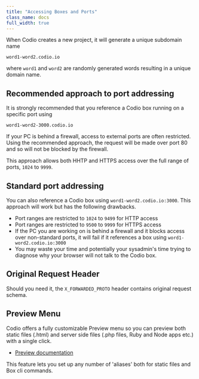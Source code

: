 ```yaml
---
title: "Accessing Boxes and Ports"
class_name: docs
full_width: true
---
```


When Codio creates a new project, it will generate a unique subdomain name

```
word1-word2.codio.io
```

where `word1` and `word2` are randomly generated words resulting in a unique domain name.

## Recommended approach to port addressing
It is strongly recommended that you reference a Codio box running on a specific port using 

```
word1-word2-3000.codio.io
```

If your PC is behind a firewall, access to external ports are often restricted. Using the recommended approach, the request will be made over port 80 and so will not be blocked by the firewall. 

This approach allows both HHTP and HTTPS access over the full range of ports, `1024` to `9999`.


## Standard port addressing
You can also reference a Codio box using `word1-word2.codio.io:3000`. This approach will work but has the following drawbacks.

- Port ranges are restricted to `1024` to `9499` for HTTP access
- Port ranges are restricted to `9500` to `9999` for HTTPS access
- If the PC you are working on is behind a firewall and it blocks access over non-standard ports, it will fail if it references a box using `word1-word2.codio.io:3000`
- You may waste your time and potentially your sysadmin's time trying to diagnose why your browser will not talk to the Codio box.

## Original Request Header
Should you need it, the `X_FORWARDED_PROTO` header contains original request schema.


## Preview Menu
Codio offers a fully customizable Preview menu so you can preview both static files (.html) and server side files (.php files, Ruby and Node apps etc.) with a single click.

- [Preview documentation](/docs/ide/features/inline-preview)

This feature lets you set up any number of 'aliases' both for static files and Box cli commands.
